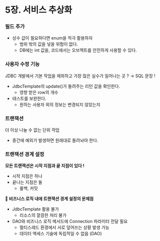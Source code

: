 # 5장. 서비스 추상화
### 필드 추가

- 상수 값이 필요하다면 enum을 적극 활용하자
    - 범위 밖의 값을 넣을 위험이 없다.
    - DB에는 int 값을, 코드에서는 오브젝트를 안전하게 사용할 수 있다.
    

### 사용자 수정 기능

JDBC 개발에서 기본 작업을 제외하고 가장 많은 실수가 일어나는 곳 ? → SQL 문장 !

- JdbcTemplate의 update()가 돌려주는 리턴 값을 확인한다.
    - 영향 받은 row의 개수
- 테스트를 보완한다.
    - 원하는 사용자 외의 정보는 변경되지 않았는지

### 트랜잭션

더 이상 나눌 수 없는 단위 작업

- 중간에 예외가 발생하면 원래대로 돌려놔야 한다.

### 트랜잭션 경계 설정

**모든 트랜잭션은 시작 지점과 끝 지점이 있다 !**

- 시작 지점은 하나
- 끝나는 지점은 둘
    - 롤백, 커밋

**🤔 비즈니스 로직 내에 트랜잭션 경계 설정의 문제점**

- JdbcTemplate 활용 불가
    - 리소스의 깔끔한 처리 불가
- DAO와 비즈니스 로직 메서드에 Connection 파라미터 전달 필요
    - 멀티스레드 환경에서 서로 덮어쓰는 상황 발생 가능
    - 데이터 액세스 기술에 독립적일 수 없음 (DAO)
